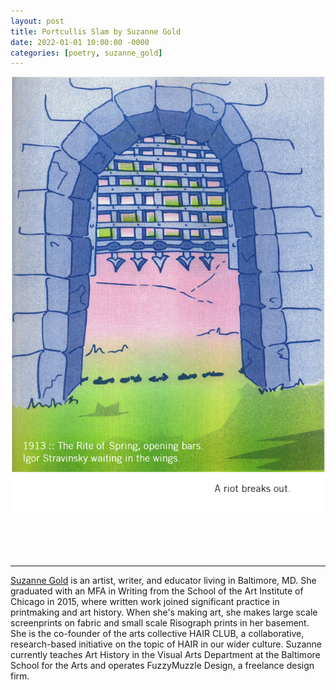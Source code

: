```yaml
---
layout: post
title: Portcullis Slam by Suzanne Gold
date: 2022-01-01 10:00:00 -0000
categories: [poetry, suzanne_gold]
---
```

<div class="poem">
<img src="/images/PORTCULLISSLAM_cover.jpg">
</div>
<br><br>
<br><br>
<hr>
<a href="www.suzanne-gold.com">Suzanne Gold</a> is an artist, writer, and educator living in Baltimore, MD. She graduated with an MFA in Writing from the School of the Art Institute of Chicago in 2015, where written work joined significant practice in printmaking and art history. When she's making art, she makes large scale screenprints on fabric and small scale Risograph prints in her basement. She is the co-founder of the arts collective HAIR CLUB, a collaborative, research-based initiative on the topic of HAIR in our wider culture. Suzanne currently teaches Art History in the Visual Arts Department at the Baltimore School for the Arts and operates FuzzyMuzzle Design, a freelance design firm.
